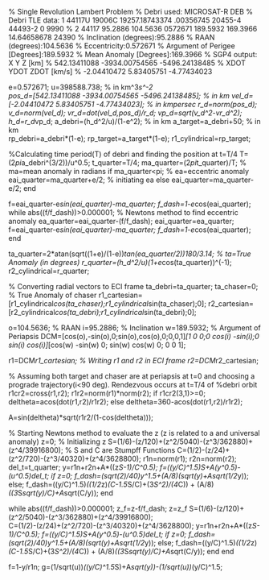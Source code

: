 % Single Revolution Lambert Problem
% Debri used: MICROSAT-R DEB 
% Debri TLE data: 1 44117U 19006C   19257.18743374  .00356745  20455-4  44493-2 0  9990
%                 2 44117  95.2886 104.5636 0572671 189.5932 169.3966 14.64658678 24390
% Inclination (degrees):95.2886
% RAAN (degrees):104.5636
% Eccentricity:0.572671
% Argument of Perigee [Degrees]:189.5932
% Mean Anomaly [Degrees]:169.3966
% SGP4 output:  X                Y                Z     [km]
%            542.13411088    -3934.00754565    -5496.24138485 
%             XDOT             YDOT             ZDOT    [km/s]
%            -2.04410472        5.83405751       -4.77434023

e=0.572671;
u=398588.738;                                                % in km^3*s^-2                
pos_d=[542.13411088 -3934.00754565 -5496.24138485];          % in km
vel_d=[-2.04410472 5.83405751 -4.77434023];                  % in kmpersec
r_d=norm(pos_d);
v_d=norm(vel_d);
vr_d=dot(vel_d,pos_d)/r_d;
vp_d=sqrt(v_d^2-vr_d^2);
h_d=r_d*vp_d;
a_debri=(h_d^2/u)/(1-e^2);                                    % in km
a_target=a_debri+50;                                          % in km  
rp_debri=a_debri*(1-e);
rp_target=a_target*(1-e);
r1_cylindrical=rp_target;

%Calculating time period(T) of debri and finding the position at t=T/4
T=(2*pi*a_debri^(3/2))/u^0.5;
t_quarter=T/4;
ma_quarter=(2*pi*t_quarter)/T;                     % ma=mean anomaly in radians
if ma_quarter<pi;                                  % ea=eccentric anomaly     
    eai_quarter=ma_quarter+e/2;                    % initiating ea
else
    eai_quarter=ma_quarter-e/2;
end
       
f=eai_quarter-e*sin(eai_quarter)-ma_quarter;
f_dash=1-e*cos(eai_quarter);
while abs((f/f_dash))>0.000001;                         % Newtons method to find eccentric anomaly 
    ea_quarter=eai_quarter-(f/f_dash);
    eai_quarter=ea_quarter;
    f=eai_quarter-e*sin(eai_quarter)-ma_quarter;
    f_dash=1-e*cos(eai_quarter); 
end

ta_quarter=2*atan(sqrt((1+e)/(1-e))*tan(ea_quarter/2))*180/3.14;    % ta=True Anomaly (in degrees) 
r_quarter=(h_d^2/u)*(1+e*cos(ta_quarter))^(-1);
r2_cylindrical=r_quarter;

% Converting radial vectors to ECI frame
ta_debri=ta_quarter;
ta_chaser=0;                                             % True Anomaly of chaser
r1_cartesian=[r1_cylindrical*cos(ta_chaser);r1_cylindrical*sin(ta_chaser);0];
r2_cartesian=[r2_cylindrical*cos(ta_debri);r1_cylindrical*sin(ta_debri);0];

o=104.5636;                                             % RAAN
i=95.2886;                                              % Inclination
w=189.5932;                                             % Argument of Periapsis
DCM=[cos(o),-sin(o),0;sin(o),cos(o),0;0,0,1]*[1 0 0;0 cos(i) -sin(i);0 sin(i) cos(i)]*[cos(w) -sin(w) 0; sin(w) cos(w) 0; 0 0 1];

r1=DCM*r1_cartesian;                                    % Writing r1 and r2 in ECI frame
r2=DCM*r2_cartesian;

% Assuming both target and chaser are at periapsis at t=0 and choosing a prograde trajectory(i<90 deg). Rendezvous occurs at t=T/4 of %debri orbit
r1cr2=cross(r1,r2);
r1r2=norm(r1)*norm(r2);
if r1cr2(3,1)>=0;
    deltheta=acos(dot(r1,r2)/r1r2);
else
    deltheta=360-acos(dot(r1,r2)/r1r2);

A=sin(deltheta)*sqrt(r1r2/(1-cos(deltheta)));           

% Starting Newtons method to evaluate the z (z is  related to a and universal anomaly) 
z=0;                                                     % Initializing z
S=(1/6)-(z/120)+(z^2/5040)-(z^3/362880)+(z^4/39916800);  % S and C are Stumpff Functions 
C=(1/2)-(z/24)+(z^2/720)-(z^3/40320)+(z^4/3628800);
r1n=norm(r1);
r2n=norm(r2);
del_t=t_quarter;
y=r1n+r2n+A*((z*S-1)/C^0.5);
f=((y/C)^1.5)*S+A*(y^0.5)-(u^0.5)*del_t;
if z=0;
    f_dash=(sqrt(2)/40)*y^1.5+(A/8)*(sqrt(y)+A*sqrt(1/2*y));
else;
    f_dash=((y/C)^1.5)*((1/2*z)*(C-1.5*S/C)+(3*S^2)/(4*C)) + (A/8)*((3*S*sqrt(y)/C)+A*sqrt(C/y));
end    
    
while abs((f/f_dash))>0.000001;
    z_f=z-f/f_dash;
    z=z_f
    S=(1/6)-(z/120)+(z^2/5040)-(z^3/362880)+(z^4/39916800);   
    C=(1/2)-(z/24)+(z^2/720)-(z^3/40320)+(z^4/3628800);
    y=r1n+r2n+A*((z*S-1)/C^0.5);
    f=((y/C)^1.5)*S+A*(y^0.5)-(u^0.5)*del_t;
    if z=0;
        f_dash=(sqrt(2)/40)*y^1.5+(A/8)*(sqrt(y)+A*sqrt(1/2*y));
    else;
        f_dash=((y/C)^1.5)*((1/2*z)*(C-1.5*S/C)+(3*S^2)/(4*C)) + (A/8)*((3*S*sqrt(y)/C)+A*sqrt(C/y));
    end
end    

f=1-y/r1n;
g=(1/sqrt(u))*((y/C)^1.5*S)+A*sqrt(y))-(1/sqrt(u))*(y/C)^1.5;


